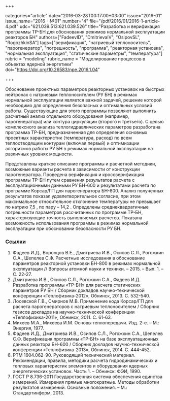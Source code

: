 +++

categories="article"
date="2016-03-28T00:17:00+03:00"
issue="2016-01"
issue_name="2016 - №01"
number="4"
file="/pdf/2016/01/2016-1-article-4.pdf"
udc="621.039.513:621.039.526"
title="Разработка и верификация программы ТР-БН для обоснования режимов нормальной эксплуатации реакторов БН"
authors=["FadeevID", "DmitrievaIV", "OsipovSL", "RogozhkinSA"]
tags=["верификация", "натриевый теплоноситель", "парогенератор", "погрешность", "программа", "реакторная установка", "нормальная эксплуатация", "статические параметры", "температура"]
rubric = "modeling"
rubric_name = "Моделирование процессов в объектах ядерной энергетики"
doi="https://doi.org/10.26583/npe.2016.1.04"

+++

Обоснование проектных параметров реакторных установок на быстрых нейтронах с натриевым теплоносителем (РУ БН) в режимах нормальной эксплуатации является важной задачей, решение которой необходимо для определения безопасных и оптимальных условий работы. Существующие для этого программы позволяют выполнить расчетный анализ отдельного оборудования (например, парогенератора) или контура циркуляции (второго и третьего). С целью комплексного анализа теплогидравлических параметров разработана программа ТР-БН, предназначенная для определения основных проектных характеристик (температура, расход) по всем теплоотводящим контурам (включая первый) и оптимизации алгоритмов работы РУ БН в режимах нормальной эксплуатации на различных уровнях мощности.

Представлены краткое описание программы и расчетной методики, возможные варианты расчета в зависимости от конструкции парогенератора. Проведена верификация и кроссверификация программы ТР-БН путем сравнения результатов расчета с эксплуатационными данными РУ БН-600 и результатами расчета по программе Корсар/ГП для парогенератора БН-800. Анализ полученных результатов показал удовлетворительное согласие, при этом максимальное относительное отклонение температуры не превышает по натрию 7,5 , по пару – 14,2 . Определены среднеквадратичные погрешности параметров рассчитанных по программе ТР-БН, характеризующие точность выполняемых расчетов. Показана возможность использования программы в режимах нормальной эксплуатации при обосновании безопасности РУ БН.

### Ссылки

1. Фадеев И.Д., Воронцов В.Е., Дмитриева И.В., Осипов С.Л., Рогожкин С.А., Шепелев С.Ф. Расчетные исследования в обоснование параметров реакторной установки БН-800 в режимах нормальной эксплуатации // Вопросы атомной науки и техники. – 2015. – Вып. 1. – С. 22-27.
2. Дмитриева И.В., Осипов С.Л., Рогожкин С.А., Фадеев И.Д. Разработка программы «ТР-БН» для расчета статических параметров РУ БН / Сборник докладов научно-технической конференции «Теплофизика-2012», Обнинск, 2013. С. 532-540.
3. Лосевской Г.В., Смирнов М.В. Применение кода Корсар/ГП для расчета парогенераторов с натриевым теплоносителем / Сборник тезисов докладов на научно-технической конференции «Теплофизика-2011», Обнинск, 2011. С. 61-63.
4. Михеев М.А., Михеева И.М. Основы теплопередачи. Изд. 2-е. – М.: Энергия, 1977.
5. Фадеев И.Д., Дмитриева И.В., Осипов С.Л., Рогожкин С.А., Шепелев С.Ф. Верификация программы «ТР-БН» на базе эксплуатационных данных реактора БН-600 / Сборник докладов научно-технической конференции «Теплофизика-2013», Обнинск, 2014. С. 444-452.
6. РТМ 1604.062-90. Руководящий технический материал. Рекомендации, правила, методики расчета гидродинамических и тепловых характеристик элементов и оборудования ядерных энергетических установок. Часть 1. – Обнинск: ФЭИ, 1990.
7. ГОСТ Р 8.736-2011 Государственная система обеспечения единства измерений. Измерения прямые многократные. Методы обработки результатов измерений. Основные положения. – М.: Стандартинформ, 2013.
